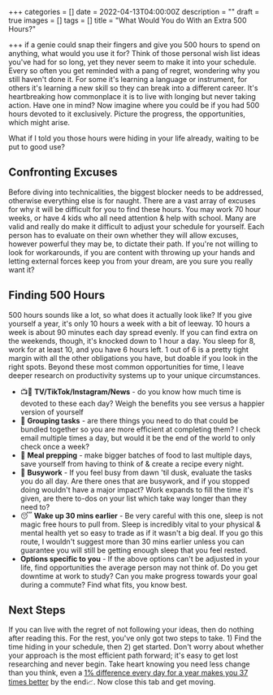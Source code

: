 +++
categories = []
date = 2022-04-13T04:00:00Z
description = ""
draft = true
images = []
tags = []
title = "What Would You do With an Extra 500 Hours?"

+++
if a genie could snap their fingers and give you 500 hours to spend on anything, what would you use it for? Think of those personal wish list ideas you've had for so long, yet they never seem to make it into your schedule. Every so often you get reminded with a pang of regret, wondering why you still haven't done it. For some it's learning a language or instrument, for others it's learning a new skill so they can break into a different career. It's heartbreaking how commonplace it is to live with longing but never taking action. Have one in mind? Now imagine where you could be if you had 500 hours devoted to it exclusively. Picture the progress, the opportunities, which might arise.

What if I told you those hours were hiding in your life already, waiting to be put to good use?

## Confronting Excuses

Before diving into technicalities, the biggest blocker needs to be addressed, otherwise everything else is for naught. There are a vast array of excuses for why it will be difficult for you to find these hours. You may work 70 hour weeks, or have 4 kids who all need attention & help with school. Many are valid and really do make it difficult to adjust your schedule for yourself. Each person has to evaluate on their own whether they will allow excuses, however powerful they may be, to dictate their path. If you're not willing to look for workarounds, if you are content with throwing up your hands and letting external forces keep you from your dream, are you sure you really want it?

## Finding 500 Hours

500 hours sounds like a lot, so what does it actually look like? If you give yourself a year, it's only 10 hours a week with a bit of leeway. 10 hours a week is about 90 minutes each day spread evenly. If you can find extra on the weekends, though, it's knocked down to 1 hour a day. You sleep for 8, work for at least 10, and you have 6 hours left. 1 out of 6 is a pretty tight margin with all the other obligations you have, but doable if you look in the right spots. Beyond these most common opportunities for time, I leave deeper research on productivity systems up to your unique circumstances.

* 📺📳 **TV/TikTok/Instagram/News** - do you know how much time is devoted to these each day? Weigh the benefits you see versus a happier version of yourself
* 🧺 **Grouping tasks** - are there things you need to do that could be bundled together so you are more efficient at completing them? I check email multiple times a day, but would it be the end of the world to only check once a week?
* 🥦 **Meal prepping** - make bigger batches of food to last multiple days, save yourself from having to think of & create a recipe every night.
* 🏃 **Busywork** - If you feel busy from dawn 'til dusk, evaluate the tasks you do all day. Are there ones that are busywork, and if you stopped doing wouldn't have a major impact? Work expands to fill the time it's given, are there to-dos on your list which take way longer than they need to?
* 😴 **Wake up 30 mins earlier** - Be very careful with this one, sleep is not magic free hours to pull from. Sleep is incredibly vital to your physical & mental health yet so easy to trade as if it wasn't a big deal. If you go this route, I wouldn't suggest more than 30 mins earlier unless you can guarantee you will still be getting enough sleep that you feel rested.
* **Options specific to you** - If the above options can't be adjusted in your life, find opportunities the average person may not think of. Do you get downtime at work to study? Can you make progress towards your goal during a commute? Find what fits, you know best.

## Next Steps

If you can live with the regret of not following your ideas, then do nothing after reading this. For the rest, you've only got two steps to take. 1) Find the time hiding in your schedule, then 2) get started. Don't worry about whether your approach is the most efficient path forward; it's easy to get lost researching and never begin. Take heart knowing you need less change than you think, even a [1% difference every day for a year makes you 37 times better](https://jamesclear.com/marginal-gains) by the end📈. Now close this tab and get moving.